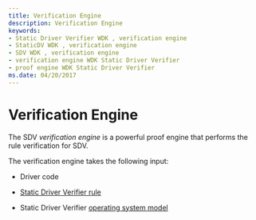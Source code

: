 ```yaml
---
title: Verification Engine
description: Verification Engine
keywords:
- Static Driver Verifier WDK , verification engine
- StaticDV WDK , verification engine
- SDV WDK , verification engine
- verification engine WDK Static Driver Verifier
- proof engine WDK Static Driver Verifier
ms.date: 04/20/2017
---
```


# Verification Engine


The SDV *verification engine* is a powerful proof engine that performs the rule verification for SDV.

The verification engine takes the following input:

-   Driver code

-   [Static Driver Verifier rule](static-driver-verifier-rule.md)

-   Static Driver Verifier [operating system model](operating-system-model.md)

 

 





